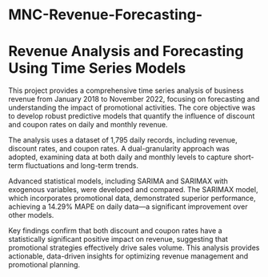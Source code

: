 # MNC-Revenue-Forecasting-



# Revenue Analysis and Forecasting Using Time Series Models

This project provides a comprehensive time series analysis of business revenue from January 2018 to November 2022, focusing on forecasting and understanding the impact of promotional activities. The core objective was to develop robust predictive models that quantify the influence of discount and coupon rates on daily and monthly revenue. 


The analysis uses a dataset of 1,795 daily records, including revenue, discount rates, and coupon rates. A dual-granularity approach was adopted, examining data at both daily and monthly levels to capture short-term fluctuations and long-term trends. 



Advanced statistical models, including SARIMA and SARIMAX with exogenous variables, were developed and compared. The SARIMAX model, which incorporates promotional data, demonstrated superior performance, achieving a 14.29% MAPE on daily data—a significant improvement over other models. 




Key findings confirm that both discount and coupon rates have a statistically significant positive impact on revenue, suggesting that promotional strategies effectively drive sales volume. This analysis provides actionable, data-driven insights for optimizing revenue management and promotional planning. 

